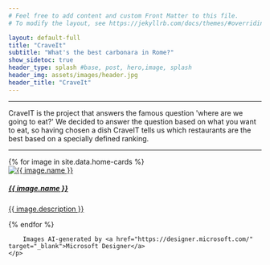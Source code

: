 ```yaml
---
# Feel free to add content and custom Front Matter to this file.
# To modify the layout, see https://jekyllrb.com/docs/themes/#overriding-theme-defaults

layout: default-full
title: "CraveIt"
subtitle: "What's the best carbonara in Rome?"
show_sidetoc: true
header_type: splash #base, post, hero,image, splash
header_img: assets/images/header.jpg
header_title: "CraveIt"
---
```


<div class="container py-3">
    <div class="row">
        <div class="col-md-3 col-md-offset-3">
        </div>
        <div class="col-md-6">
            <hr>
            <p>CraveIT is the project that answers the famous question 'where are we going to eat?'
We decided to answer the question based on what you want to eat, so having chosen a dish CraveIT tells us which restaurants are the best based on a specially defined ranking.</p>
            <hr>
        </div>
    </div>
</div>

<div class="row pb-5">
    <div class="col-md-12 col-sm-12">
        <div id="home-cards" class="card-container">
            {% for image in site.data.home-cards %}
            <div class="card" style="width: 18rem;">
                    <a href="{{site.baseurl}}{{ image.path}}">
                    <div class="card-img"  ><img src="{{site.baseurl}}{{ image.url}}" class="card-img-top" alt="{{ image.name }}">
                    </div>
                    <div class="card-body">
                        <h5 class="card-title">{{ image.name }}</h5>
                        <p class="card-text">{{ image.description }}</p>
                    </div>
                    </a>    
            </div>
            {% endfor %}
        </div>
    </div>
</div>


<style>
        .footer-text {
            font-size: 0.8em; /* Smaller font size */
            text-align: right; /* Align text to the right */
        }
</style>
<body>
    <p class="footer-text">

        Images AI-generated by <a href="https://designer.microsoft.com/" target="_blank">Microsoft Designer</a>
    </p>
</body>


